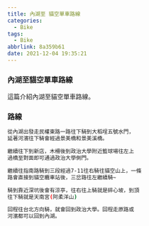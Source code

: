 ```yaml
---
title: 內湖至 貓空單車路線
categories:
  - Bike
tags:
  - Bike
abbrlink: 8a359b61
date: 2021-12-04 19:35:21
---
```

### 內湖至貓空單車路線
<!--more-->
這篇介紹內湖至貓空單車路線。

### 路線
```sh
從內湖出發走民權東路一路往下騎到大稻埕五號水門，
延著河濱往下騎會經過景美橋和景美溪橋。

繼續往下到新店，木柵後到政治大學附近籃球場往左上
過橋至對面即可通過政治大學側門。

繼續往指南路騎到三段經過7-11往右騎往貓空山上，一條
路會直接到貓空纜車站後，三岔路往左繼續騎~

騎到靠近深坑後會有涼亭，往右往上騎就是碎心坡，到頂
往下騎就是天南宮(阿柔洋山)

回程往台北方向騎，就會回到政治大學。回程走原路或
河濱都可以回到內湖。
```